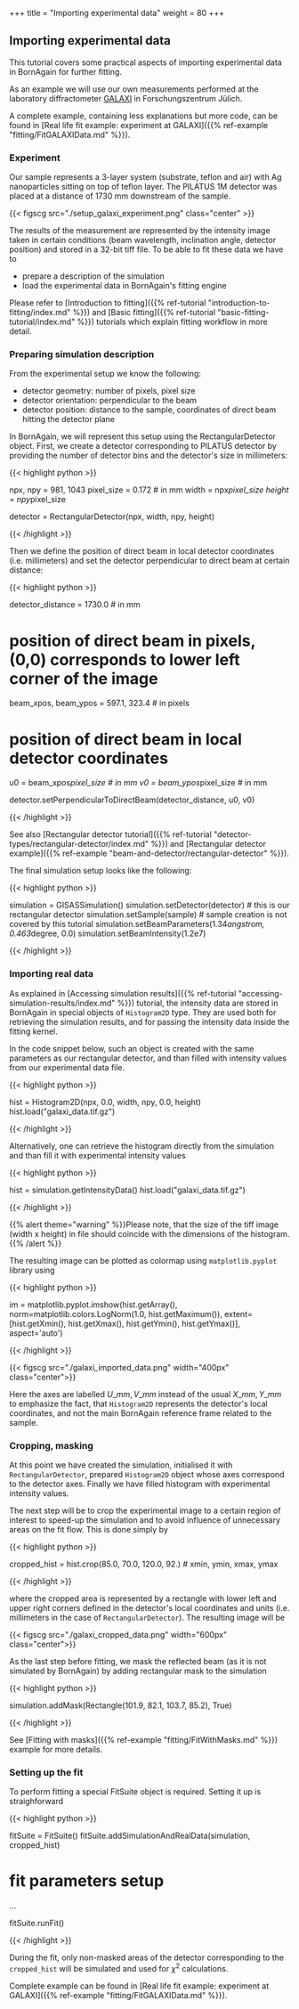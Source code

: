 +++
title = "Importing experimental data"
weight = 80
+++

## Importing experimental data

This tutorial covers some practical aspects of importing experimental data in BornAgain for further fitting.

As an example we will use our own measurements performed  at the laboratory diffractometer [GALAXI](http://www.fz-juelich.de/jcns/jcns-2//DE/Leistungen/GALAXI/_node.html) in Forschungszentrum Jülich.

A complete example, containing less explanations but more code, can be found in
[Real life fit example: experiment at GALAXI]({{% ref-example "fitting/FitGALAXIData.md" %}}).

### Experiment

Our sample represents a 3-layer system (substrate, teflon and air) 
with Ag nanoparticles sitting on top of teflon layer. 
The PILATUS 1M detector was placed at a distance of 1730 mm downstream of the sample.

{{< figscg src="./setup_galaxi_experiment.png" class="center" >}}

The results of the measurement are represented by the intensity image taken in certain conditions
(beam wavelength, inclination angle, detector position) and stored in a 32-bit tiff file. To be able to fit these data we have to

* prepare a description of the simulation
* load the experimental data in BornAgain's fitting engine

Please refer to [Introduction to fitting]({{% ref-tutorial "introduction-to-fitting/index.md" %}})
and [Basic fitting]({{% ref-tutorial "basic-fitting-tutorial/index.md" %}}) tutorials which explain fitting workflow in more detail.

### Preparing simulation description

From the experimental setup we know the following:

* detector geometry: number of pixels, pixel size
* detector orientation: perpendicular to the beam
* detector position: distance to the sample, coordinates of direct beam hitting the detector plane

In BornAgain, we will represent this setup using the RectangularDetector object.
First, we create a detector corresponding to PILATUS detector by providing the number of detector bins and the detector's size in millimeters:

{{< highlight python >}}

npx, npy = 981, 1043
pixel_size = 0.172  # in mm
width = npx*pixel_size
height = npy*pixel_size
 
detector = RectangularDetector(npx, width, npy, height)

{{< /highlight >}}

Then we define the position of direct beam in local detector coordinates (i.e. millimeters) and set the detector perpendicular to direct beam at certain distance:

{{< highlight python >}}

detector_distance = 1730.0  # in mm
 
# position of direct beam in pixels, (0,0) corresponds to lower left corner of the image
beam_xpos, beam_ypos = 597.1, 323.4  # in pixels
 
# position of direct beam in local detector coordinates
u0 = beam_xpos*pixel_size  # in mm
v0 = beam_ypos*pixel_size  # in mm
 
detector.setPerpendicularToDirectBeam(detector_distance, u0, v0)

{{< /highlight >}}

See also [Rectangular detector tutorial]({{% ref-tutorial "detector-types/rectangular-detector/index.md" %}})
and [Rectangular detector example]({{% ref-example "beam-and-detector/rectangular-detector" %}}).

The final simulation setup looks like the following:

{{< highlight python >}}

simulation = GISASSimulation()
simulation.setDetector(detector)  # this is our rectangular detector
simulation.setSample(sample)  # sample creation is not covered by this tutorial
simulation.setBeamParameters(1.34*angstrom, 0.463*degree, 0.0)
simulation.setBeamIntensity(1.2e7)

{{< /highlight >}}

### Importing real data

As explained in [Accessing simulation results]({{% ref-tutorial "accessing-simulation-results/index.md" %}}) tutorial,
the intensity data are stored in BornAgain in special objects of `Histogram2D` type.
They are used both for retrieving the simulation results, and for passing the intensity data inside the fitting kernel.

In the code snippet below, such an object is created with the same parameters as our rectangular detector,
and than filled with intensity values from our experimental data file.

{{< highlight python >}}

hist = Histogram2D(npx, 0.0, width, npy, 0.0, height)
hist.load("galaxi_data.tif.gz")

{{< /highlight >}}

Alternatively, one can retrieve the histogram directly from the simulation and than fill it with experimental intensity values

{{< highlight python >}}

hist = simulation.getIntensityData()
hist.load("galaxi_data.tif.gz")

{{< /highlight >}}

{{% alert theme="warning" %}}Please note, that the size of the tiff image (width x height) in file should coincide with the dimensions of the histogram.{{% /alert %}}

The resulting image can be plotted as colormap using `matplotlib.pyplot` library using

{{< highlight python >}}

im = matplotlib.pyplot.imshow(hist.getArray(),
        norm=matplotlib.colors.LogNorm(1.0, hist.getMaximum()),
        extent=[hist.getXmin(), hist.getXmax(), hist.getYmin(), hist.getYmax()],
        aspect='auto')

{{< /highlight >}}

{{< figscg src="./galaxi_imported_data.png" width="400px" class="center">}}

Here the axes are labelled $U\_{mm}, V\_{mm}$ instead of the usual $X\_{mm}, Y\_{mm}$ to emphasize the fact,
that `Histogram2D` represents the detector's local coordinates, and not the main BornAgain reference frame related to the sample.

### Cropping, masking

At this point we have created the simulation, initialised it with `RectangularDetector`,
prepared `Histogram2D` object whose axes correspond to the detector axes. Finally we have filled histogram with experimental intensity values.

The next step will be to crop the experimental image to a certain region of interest to speed-up the simulation
and to avoid influence of unnecessary areas on the fit flow. This is done simply by

{{< highlight python >}}

cropped_hist = hist.crop(85.0, 70.0, 120.0, 92.)  # xmin, ymin, xmax, ymax

{{< /highlight >}}

where the cropped area is represented by a rectangle with lower left and upper right corners defined in
the detector's local coordinates and units (i.e. millimeters in the case of `RectangularDetector`). The resulting image will be

{{< figscg src="./galaxi_cropped_data.png" width="600px" class="center">}}

As the last step before fitting, we mask the reflected beam (as it is not simulated by BornAgain) by adding rectangular mask to the simulation

{{< highlight python >}}

simulation.addMask(Rectangle(101.9, 82.1, 103.7, 85.2), True)

{{< /highlight >}}

See [Fitting with masks]({{% ref-example "fitting/FitWithMasks.md" %}}) example for more details.

### Setting up the fit

To perform fitting a special FitSuite object is required. Setting it up is straighforward

{{< highlight python >}}

fitSuite = FitSuite()
fitSuite.addSimulationAndRealData(simulation, cropped_hist)
 
# fit parameters setup
...
 
fitSuite.runFit()

{{< /highlight >}}

During the fit, only non-masked areas of the detector corresponding to the `cropped_hist` will be simulated and used for $\chi^2$ calculations.

Complete example can be found in [Real life fit example: experiment at GALAXI]({{% ref-example "fitting/FitGALAXIData.md" %}}).
